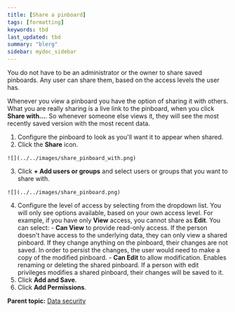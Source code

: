```yaml
---
title: [Share a pinboard]
tags: [formatting]
keywords: tbd
last_updated: tbd
summary: "blerg"
sidebar: mydoc_sidebar
---
```

You do not have to be an administrator or the owner to share saved pinboards. Any user can share them, based on the access levels the user has.

Whenever you view a pinboard you have the option of sharing it with others. What you are really sharing is a live link to the pinboard, when you click **Share with...**. So whenever someone else views it, they will see the most recently saved version with the most recent data.

1.   Configure the pinboard to look as you'll want it to appear when shared.
2.   Click the **Share** icon.

    ![](../../images/share_pinboard_with.png)

3.   Click **+ Add users or groups** and select users or groups that you want to share with.

    ![](../../images/share_pinboard.png)

4.   Configure the level of access by selecting from the dropdown list. You will only see options available, based on your own access level. For example, if you have only **View** access, you cannot share as **Edit**. You can select:
    -   **Can View** to provide read-only access. If the person doesn't have access to the underlying data, they can only view a shared pinboard. If they change anything on the pinboard, their changes are not saved. In order to persist the changes, the user would need to make a copy of the modified pinboard.
    -   **Can Edit** to allow modification. Enables renaming or deleting the shared pinboard. If a person with edit privileges modifies a shared pinboard, their changes will be saved to it.
5.   Click **Add and Save**.
6.   Click **Add Permissions**.

**Parent topic:** [Data security](../../admin/data_security/sharing_security_overview.html)
